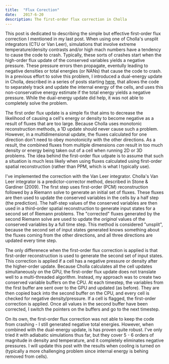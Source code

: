 ```yaml
---
title:  "Flux Corection"
date:   2017-6-20
description: The first-order flux correction in Cholla 
---
```


This post is dedicated to describing the simple but effective first-order flux correction I mentioned in my last post. When using one of Cholla's unsplit integrators (CTU or Van Leer), simulations that involve extreme temperature/density contrasts and/or high mach numbers have a tendency to cause the code to crash. Typically, these sorts of crashes start when the high-order flux update of the conserved variables yields a negative pressure. These pressure errors then propagate, eventully leading to negative densities or total energies (or NANs) that cause the code to crash. In a previous effort to solve this problem, I introduced a dual-energy update in Cholla, described in a series of posts starting <a href="{{ site.url }}2015/dual-energy-1/">here</a>, that allows the code to separately track and update the internal energy of the cells, and uses this non-conservative energy estimate if the total energy yields a negative pressure. While the dual-energy update did help, it was not able to completely solve the problem.

The first order flux update is a simple fix that aims to decrease the likelihood of causing a cell's energy or density to become negative as a result of fluxes that are too large. Because Cholla uses monotonic reconstruction methods, a 1D update should never cause such a problem. However, in a multidimensional update, the fluxes calculated for one direction don't need to obey monotonicity with the other directions. As a result, the combined fluxes from multiple dimensions *can* result in too much density or energy being taken out of a cell when running 2D or 3D problems. The idea behind the first-order flux udpate is to assume that such a situation is much less likely when using fluxes calculated using first-order spatial reconstruction (rather than PPM, which is what I typically use).

I've implemented the correction with the Van Leer integrator. Cholla's Van Leer integrator is a predictor-corrector method, described in Stone & Gardiner (2009). The first step uses first-order (PCM) reconstruction followed by a Riemann solve to generate an initial set of fluxes. These fluxes are then used to update the conserved variables in the cells by a half step (the prediction). The half-step values of the conserved variables are then used in a third-order spatial reconstruction to generate input states for a second set of Riemann problems. The "corrected" fluxes generated by the second Riemann solve are used to update the *original* values of the conserved variables by a full time step. This method is considered "unsplit", because the second set of input states generated knows something about the fluxes coming from the other directions, and all three directions are updated every time step.

The only differenece when the first-order flux correction is applied is that first-order reconstruction is used to generate the second set of input states. This correction is applied if a cell has a negative pressure or density after the higher-order update. Because Cholla calculates all the cell updates simultaneously on the GPU, the first-order flux update does not translate well to a multi-threaded algorithm. Instead, my approach was to create two conserved variable buffers on the CPU. At each timestep, the variables from the first buffer are sent over to the GPU and updated (as before). They are then copied back into the second buffer on the CPU, and every cell is checked for negative density/pressure. If a cell is flagged, the first-order correction is applied. Once all values in the second buffer have been corrected, I switch the pointers on the buffers and go to the next timestep.

On its own, the first-order flux correction was not able to keep the code from crashing - I still generated negative total energies. However, when combined with the dual-energy update, is has proven quite robust. I've only tried it with adiabatic simulations thus far, but they cover 5 - 6 orders of magnitude in density and temperature, and it completely eliminates negative pressures. I will update this post with the results when cooling is turned on (typically a more challenging problem since internal energy is behing removed from cells).
